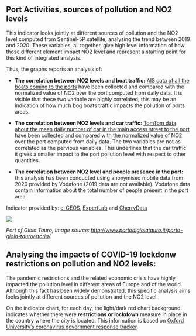 ## Port Activities, sources of pollution and NO2 levels 

This indicator looks jointly at different sources of pollution and the NO2 level computed from Sentinel-5P satellite, analysing the trend between 2019 and 2020.
These variables, all together, give high level information of how those different element impact NO2 level and represent a starting point for this kind of integrated analysis.

Thus, the graphs reports an analysis of:

- **The correlation between NO2 levels and boat traffic:** [AIS data of all the boats coming to the ports](https://www.imo.org/en/OurWork/Safety/Pages/AIS.aspx) have been collected and compared with the normalized value of NO2 over the port computed from daily data. It is visible that these two variable are highly correlated; this may be an indication of how much bog boats traffic impacts the pollution of ports areas.

- **The correlation between NO2 levels and car traffic:** [TomTom data about the mean daily number of car in the main access street to the port](https://www.tomtom.com/products/traffic-and-travel-information/) have been collected and compared with the normalized value of NO2 over the port computed from daily data. The two variables are not as correlated as the pervious variables. This underlines that the car traffic it gives a smaller impact to the port pollution level with respect to other quantities.

- **The correlation between NO2 level and people presence in the port:**  this analysis has been conducted using anonymised mobile data from 2020 provided by Vodafone (2019 data are not available). Vodafone data contain information about the total number of people present in the port area.

Indicator provided by: [e-GEOS](https://www.e-geos.it/#/), [ExpertLab](http://www.expertlab.it/) and [CherryData](https://www.cherry-data.com/)

<img src="./eodash-data/stories/C_IT16.jpg">

*Port of Gioia Tauro, Image source: http://www.portodigioiatauro.it/porto-gioia-tauro/storia/*

## Analysing the impacts of COVID-19 lockdonw restrictions on pollution and NO2 levels: 
The pandemic restrictions and the related economic crisis have highly impacted the pollution level in different areas of Europe and of the world. Although this fact has been widely demonstrated, this specific analysis aims looks jointly at different sources of pollution and the NO2 level. 

On the indicator chart, for each day, the light/dark red chart background indicates whether there were **restrictions or lockdown** measure in place in the country where the city is located. This information is based on [Oxford University’s coronavirus government response tracker](https://covidtracker.bsg.ox.ac.uk/). 
